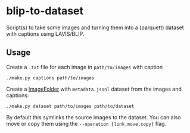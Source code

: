# blip-to-dataset

Script(s) to take some images and turning them into a (parquett) dataset with
captions using LAVIS/BLIP.

## Usage
Create a `.txt` file for each image in `path/to/images` with caption
```
./make.py captions path/to/images
```

Create a [ImageFolder](https://huggingface.co/docs/datasets/image_dataset#imagefolder)
with `metadata.jsonl` dataset from the images and captions:
```
./make.py dataset path/to/images path/to/dataset
```

By default this symlinks the source images to the dataset. You can also move or
copy them using the `--operation {link,move,copy}` flag.
